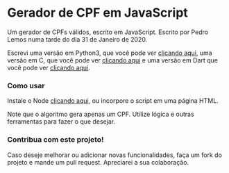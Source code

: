 # Gerador de CPF em JavaScript

Um gerador de CPFs válidos, escrito em JavaScript.
Escrito por Pedro Lemos numa tarde do dia 31 de Janeiro de 2020.

Escrevi uma versão em Python3, que você pode ver [clicando aqui](https://github.com/pedrolemoz/cpfgen/tree/master/Python3), uma versão em C, que você pode ver [clicando aqui](https://github.com/pedrolemoz/cpfgen/tree/master/C) e uma versão em Dart que você pode ver [clicando aqui](https://github.com/pedrolemoz/cpfgen/tree/master/JavaScript).

### Como usar

Instale o Node [clicando aqui](https://nodejs.org/en/download/), ou incorpore o script em uma página HTML.

Note que o algoritmo gera apenas um CPF. Utilize lógica e outras ferramentas para fazer o que desejar.

### Contribua com este projeto!

Caso deseje melhorar ou adicionar novas funcionalidades, faça um fork do projeto e mande um pull request.
Apreciarei a sua colaboração.
